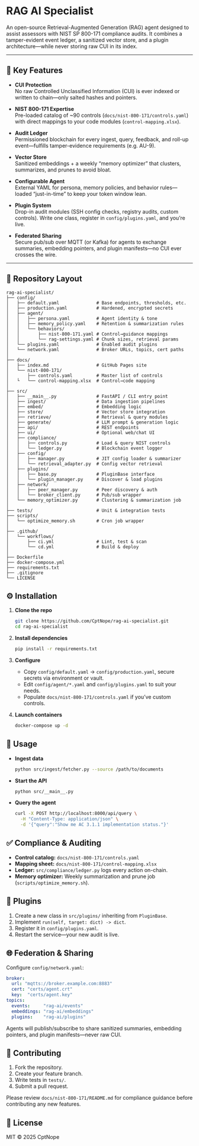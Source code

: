 # RAG AI Specialist

An open-source Retrieval-Augmented Generation (RAG) agent designed to assist assessors with NIST SP 800-171 compliance audits. It combines a tamper-evident event ledger, a sanitized vector store, and a plugin architecture—while never storing raw CUI in its index.

---

## 🚀 Key Features

- **CUI Protection**  
  No raw Controlled Unclassified Information (CUI) is ever indexed or written to chain—only salted hashes and pointers.

- **NIST 800-171 Expertise**  
  Pre-loaded catalog of ~90 controls (`docs/nist-800-171/controls.yaml`) with direct mappings to your code modules (`control-mapping.xlsx`).

- **Audit Ledger**  
  Permissioned blockchain for every ingest, query, feedback, and roll-up event—fulfills tamper-evidence requirements (e.g. AU-9).

- **Vector Store**  
  Sanitized embeddings + a weekly “memory optimizer” that clusters, summarizes, and prunes to avoid bloat.

- **Configurable Agent**  
  External YAML for persona, memory policies, and behavior rules—loaded “just-in-time” to keep your token window lean.

- **Plugin System**  
  Drop-in audit modules (SSH config checks, registry audits, custom controls). Write one class, register in `config/plugins.yaml`, and you’re live.

- **Federated Sharing**  
  Secure pub/sub over MQTT (or Kafka) for agents to exchange summaries, embedding pointers, and plugin manifests—no CUI ever crosses the wire.

---

## 📂 Repository Layout

```
rag-ai-specialist/
├── config/
│   ├── default.yaml              # Base endpoints, thresholds, etc.
│   ├── production.yaml           # Hardened, encrypted secrets
│   ├── agent/
│   │   ├── persona.yaml          # Agent identity & tone
│   │   ├── memory_policy.yaml    # Retention & summarization rules
│   │   └── behaviors/
│   │       ├── nist-800-171.yaml # Control→guidance mappings
│   │       └── rag-settings.yaml # Chunk sizes, retrieval params
│   └── plugins.yaml              # Enabled audit plugins
│   └── network.yaml              # Broker URLs, topics, cert paths
│
├── docs/
│   ├── index.md                  # GitHub Pages site
│   └── nist-800-171/
│       ├── controls.yaml         # Master list of controls
│   └   └── control-mapping.xlsx  # Control→code mapping
│
├── src/
│   ├── __main__.py               # FastAPI / CLI entry point
│   ├── ingest/                   # Data ingestion pipelines
│   ├── embed/                    # Embedding logic
│   ├── store/                    # Vector store integration
│   ├── retrieve/                 # Retrieval & query modules
│   ├── generate/                 # LLM prompt & generation logic
│   ├── api/                      # REST endpoints
│   ├── ui/                       # Optional web/chat UI
│   ├── compliance/
│   │   ├── controls.py           # Load & query NIST controls
│   │   └── ledger.py             # Blockchain event logger
│   ├── config/
│   │   ├── manager.py            # JIT config loader & summarizer
│   │   └── retrieval_adapter.py  # Config vector retrieval
│   ├── plugins/
│   │   ├── base.py               # PluginBase interface
│   │   └── plugin_manager.py     # Discover & load plugins
│   ├── network/
│   │   ├── peer_manager.py       # Peer discovery & auth
│   │   └── broker_client.py      # Pub/sub wrapper
│   └── memory_optimizer.py       # Clustering & summarization job
│
├── tests/                        # Unit & integration tests
├── scripts/
│   └── optimize_memory.sh        # Cron job wrapper
│
├── .github/
│   └── workflows/
│       ├── ci.yml                # Lint, test & scan
│       └── cd.yml                # Build & deploy
│
├── Dockerfile
├── docker-compose.yml
├── requirements.txt
├── .gitignore
└── LICENSE
```

## ⚙️ Installation

1. **Clone the repo**  
   ```bash
   git clone https://github.com/CptNope/rag-ai-specialist.git
   cd rag-ai-specialist
   ```

2. **Install dependencies**  
   ```bash
   pip install -r requirements.txt
   ```

3. **Configure**  
   - Copy `config/default.yaml` → `config/production.yaml`, secure secrets via environment or vault.  
   - Edit `config/agent/*.yaml` and `config/plugins.yaml` to suit your needs.  
   - Populate `docs/nist-800-171/controls.yaml` if you’ve custom controls.

4. **Launch containers**  
   ```bash
   docker-compose up -d
   ```

## 🚀 Usage

- **Ingest data**  
  ```bash
  python src/ingest/fetcher.py --source /path/to/documents
  ```
- **Start the API**  
  ```bash
  python src/__main__.py
  ```
- **Query the agent**  
  ```bash
  curl -X POST http://localhost:8000/api/query \
    -H "Content-Type: application/json" \
    -d '{"query":"Show me AC 3.1.1 implementation status."}'
  ```

## ✅ Compliance & Auditing

- **Control catalog:** `docs/nist-800-171/controls.yaml`  
- **Mapping sheet:** `docs/nist-800-171/control-mapping.xlsx`  
- **Ledger:** `src/compliance/ledger.py` logs every action on-chain.  
- **Memory optimizer:** Weekly summarization and prune job (`scripts/optimize_memory.sh`).

## 🔌 Plugins

1. Create a new class in `src/plugins/` inheriting from `PluginBase`.  
2. Implement `run(self, target: dict) -> dict`.  
3. Register it in `config/plugins.yaml`.  
4. Restart the service—your new audit is live.

## 🌐 Federation & Sharing

Configure `config/network.yaml`:

```yaml
broker:
  url: "mqtts://broker.example.com:8883"
  cert: "certs/agent.crt"
  key:  "certs/agent.key"
topics:
  events:     "rag-ai/events"
  embeddings: "rag-ai/embeddings"
  plugins:    "rag-ai/plugins"
```

Agents will publish/subscribe to share sanitized summaries, embedding pointers, and plugin manifests—never raw CUI.

## 🤝 Contributing

1. Fork the repository.  
2. Create your feature branch.  
3. Write tests in `tests/`.  
4. Submit a pull request.  

Please review `docs/nist-800-171/README.md` for compliance guidance before contributing any new features.

## 📄 License

MIT © 2025 CptNope
